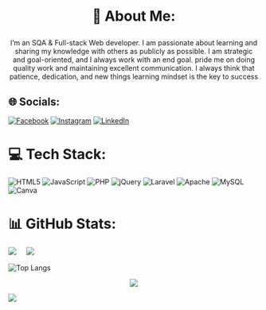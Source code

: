 
# <p align="center">💫 About Me:</p>
 <p align="center">
I’m an SQA & Full-stack Web developer. I am passionate about learning and sharing my knowledge with others as publicly as possible. I am strategic and goal-oriented, and I always work with an end goal. pride me on doing quality work and maintaining excellent communication.  I always think that patience, dedication, and new things learning mindset is the key to success
</p>

## 🌐 Socials:
[![Facebook](https://img.shields.io/badge/Facebook-%231877F2.svg?logo=Facebook&logoColor=white)](https://facebook.com/abeer.ch.2022/) [![Instagram](https://img.shields.io/badge/Instagram-%23E4405F.svg?logo=Instagram&logoColor=white)](https://instagram.com/choudhury__abeer__) [![LinkedIn](https://img.shields.io/badge/LinkedIn-%230077B5.svg?logo=linkedin&logoColor=white)](https://linkedin.com/in/al-amin-/) 

# 💻 Tech Stack:
![HTML5](https://img.shields.io/badge/html5-%23E34F26.svg?style=for-the-badge&logo=html5&logoColor=white) ![JavaScript](https://img.shields.io/badge/javascript-%23323330.svg?style=for-the-badge&logo=javascript&logoColor=%23F7DF1E) ![PHP](https://img.shields.io/badge/php-%23777BB4.svg?style=for-the-badge&logo=php&logoColor=white) ![jQuery](https://img.shields.io/badge/jquery-%230769AD.svg?style=for-the-badge&logo=jquery&logoColor=white) ![Laravel](https://img.shields.io/badge/laravel-%23FF2D20.svg?style=for-the-badge&logo=laravel&logoColor=white) ![Apache](https://img.shields.io/badge/apache-%23D42029.svg?style=for-the-badge&logo=apache&logoColor=white) ![MySQL](https://img.shields.io/badge/mysql-%2300f.svg?style=for-the-badge&logo=mysql&logoColor=white) ![Canva](https://img.shields.io/badge/Canva-%2300C4CC.svg?style=for-the-badge&logo=Canva&logoColor=white)
# 📊 GitHub Stats:
![](https://github-readme-stats.vercel.app/api?username=alamin622&theme=gruvbox&hide_border=true&include_all_commits=false&count_private=true) &nbsp; &nbsp;
![](https://github-readme-streak-stats.herokuapp.com/?user=alamin622&theme=gruvbox&hide_border=true)<br/>

![Top Langs](https://github-readme-stats.vercel.app/api/top-langs/?username=alamin622&layout=compact)

<p align = "center">
  
  <a href="https://github.com/salmansrabon/github-readme-activity-graph">
    <img src="https://activity-graph.herokuapp.com/graph?username=alamin622&theme=react-dark&hide_border=true">
  </a>
</p>

[![](https://visitcount.itsvg.in/api?id=alamin622&icon=0&color=0)](https://visitcount.itsvg.in)
